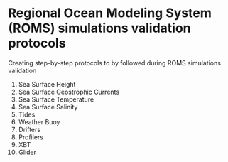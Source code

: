 # Regional Ocean Modeling System (ROMS) simulations validation protocols

Creating step-by-step protocols to by followed during ROMS simulations validation

1. Sea Surface Height
2. Sea Surface Geostrophic Currents
3. Sea Surface Temperature
4. Sea Surface Salinity
5. Tides
6. Weather Buoy
7. Drifters
8. Profilers
9. XBT
10. Glider 
